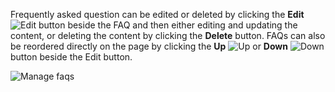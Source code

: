 Frequently asked question can be edited or deleted by clicking the **Edit** ![Edit](/images/Edit-Pencil-on-White.png) button beside the FAQ and then either editing and updating the content, or deleting the content by clicking the **Delete** button. FAQs can also be reordered directly on the page by clicking the **Up** ![Up](/images/Up-Arrow-Black.png) or **Down** ![Down](/images/Down-Arrow-Black.png) button beside the Edit button.

![Manage faqs](/images/Managing-FAQs-1.png)